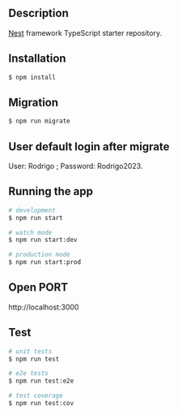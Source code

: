 ## Description

[Nest](https://github.com/nestjs/nest) framework TypeScript starter repository.

## Installation

```bash
$ npm install
```

## Migration

```bash
$ npm run migrate

```
## User default login after migrate

User: Rodrigo ;
Password: Rodrigo2023.


## Running the app

```bash
# development
$ npm run start

# watch mode
$ npm run start:dev

# production mode
$ npm run start:prod
```

## Open PORT 

http://localhost:3000 

## Test

```bash
# unit tests
$ npm run test

# e2e tests
$ npm run test:e2e

# test coverage
$ npm run test:cov
```

